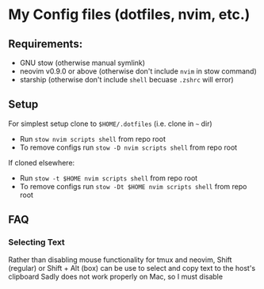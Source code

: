 # My Config files (dotfiles, nvim, etc.)

## Requirements:
- GNU stow (otherwise manual symlink)
- neovim v0.9.0 or above (otherwise don't include `nvim` in stow command)
- starship (otherwise don't include `shell` becuase `.zshrc` will error)


## Setup
For simplest setup clone to `$HOME/.dotfiles` (i.e. clone in `~` dir)
- Run `stow nvim scripts shell` from repo root
- To remove configs run `stow -D nvim scripts shell` from repo root

If cloned elsewhere:
- Run `stow -t $HOME nvim scripts shell` from repo root
- To remove configs run `stow -Dt $HOME nvim scripts shell` from repo root

## FAQ
### Selecting Text
Rather than disabling mouse functionality for tmux and neovim,
Shift (regular) or Shift + Alt (box) can be use to select and copy text to the host's clipboard
Sadly does not work properly on Mac, so I must disable

